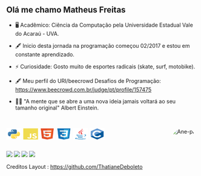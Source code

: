 ## Olá me chamo Matheus Freitas 
- 🖥 Acadêmico: Ciência da Computação pela Universidade Estadual Vale do Acaraú - UVA.
- 🖋 Inicio desta jornada na programação começou 02/2017 e estou em constante aprendizado.
- ⚡ Curiosidade: Gosto muito de esportes radicais (skate, surf, motobike).
- 🖋 Meu perfil do URI/beecrowd Desafios de Programação: https://www.beecrowd.com.br/judge/pt/profile/157475
- 👨‍⚕️ "A mente que se abre a uma nova ideia jamais voltará ao seu tamanho original" Albert Einstein.

  ##
  
<div style="display: inline_block"><br>
  <img align="center" alt="Ane-Python" height="30" width="40" src="https://raw.githubusercontent.com/devicons/devicon/master/icons/python/python-original.svg">
  <img align="center" alt="Ane-Js" height="30" width="40" src="https://raw.githubusercontent.com/devicons/devicon/master/icons/javascript/javascript-plain.svg">
  <img align="center" alt="Ane-HTML" height="30" width="40" src="https://raw.githubusercontent.com/devicons/devicon/master/icons/html5/html5-original.svg">
  <img align="center" alt="Ane-CSS" height="30" width="40" src="https://raw.githubusercontent.com/devicons/devicon/master/icons/css3/css3-original.svg">
  <img align="center" alt="Ane-Java" height="30" width="40" src="https://raw.githubusercontent.com/devicons/devicon/master/icons/java/java-original.svg">
  <img align="center" alt="Ane-C" height="30" width="40" src="https://raw.githubusercontent.com/devicons/devicon/master/icons/c/c-original.svg">
  <img align="right" alt="Ane-pic" height="100" style="border-radius:45px;" src="https://c.tenor.com/CgGUXc-LDc4AAAAM/hacker-pc.gif">
  
</div>
  
  ##
 
<div> 
   
  <a href="https://www.instagram.com/matt.f.x" target="_blank"><img src="https://img.shields.io/badge/-Instagram-%23E4405F?style=for-the-badge&logo=instagram&logoColor=white" target="_blank"></a>
  <a href = "mailto:mattheuss95@gmail.com"><img src="https://img.shields.io/badge/-Gmail-%23333?style=for-the-badge&logo=gmail&logoColor=white" target="_blank"></a>
  <a href="https://linkedin.com/in/matheus-ximenes-690106149" target="_blank"><img src="https://img.shields.io/badge/-LinkedIn-%230077B5?style=for-the-badge&logo=linkedin&logoColor=white" target="_blank"></a> 
  <a href="https://github.com/matheusfximenes" target="_blank"><img src="https://img.shields.io/badge/-Portfolio-%23E4405F?style=for-the-badge&logo=portfolio&logoColor=white" target="_blank"></a>
 
  
</div>




Creditos Layout : https://github.com/ThatianeDeboleto
